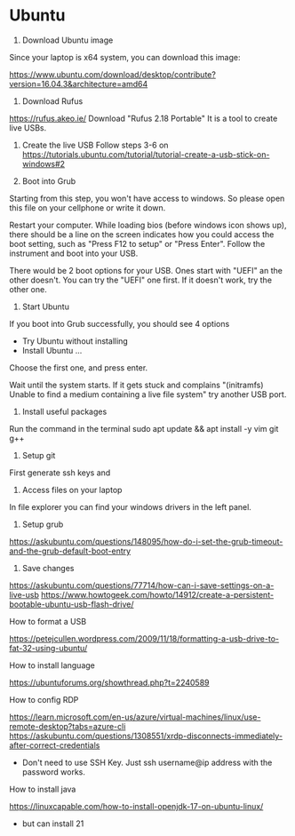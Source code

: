 # Ubuntu

1. Download Ubuntu image

Since your laptop is x64 system, you can download this image:

<https://www.ubuntu.com/download/desktop/contribute?version=16.04.3&architecture=amd64>

1. Download Rufus

<https://rufus.akeo.ie/>
Download "Rufus 2.18 Portable"
It is a tool to create live USBs.

1. Create the live USB
Follow steps 3-6 on <https://tutorials.ubuntu.com/tutorial/tutorial-create-a-usb-stick-on-windows#2>

1. Boot into Grub

Starting from this step, you won't have access to windows. So please open this file on your cellphone or write it down.

Restart your computer. While loading bios (before windows icon shows up), there should be a line on the screen indicates how you could access the boot setting, such as "Press F12 to setup" or "Press Enter". Follow the instrument and boot into your USB.

There would be 2 boot options for your USB. Ones start with "UEFI" an the other doesn't. You can try the "UEFI" one first. If it doesn't work, try the other one.

1. Start Ubuntu

If you boot into Grub successfully, you should see 4 options

- Try Ubuntu without installing
- Install Ubuntu
...

Choose the first one, and press enter.

Wait until the system starts. If it gets stuck and complains
"(initramfs) Unable to find a medium containing a live file system"
try another USB port.

1. Install useful packages

Run the command in the terminal
sudo apt update && apt install -y vim git g++

1. Setup git

First generate ssh keys and

1. Access files on your laptop

In file explorer you can find your windows drivers in the left panel.

1. Setup grub

<https://askubuntu.com/questions/148095/how-do-i-set-the-grub-timeout-and-the-grub-default-boot-entry>

1. Save changes

<https://askubuntu.com/questions/77714/how-can-i-save-settings-on-a-live-usb>
<https://www.howtogeek.com/howto/14912/create-a-persistent-bootable-ubuntu-usb-flash-drive/>

How to format a USB

<https://petejcullen.wordpress.com/2009/11/18/formatting-a-usb-drive-to-fat-32-using-ubuntu/>

How to install language

<https://ubuntuforums.org/showthread.php?t=2240589>

How to config RDP

<https://learn.microsoft.com/en-us/azure/virtual-machines/linux/use-remote-desktop?tabs=azure-cli>
<https://askubuntu.com/questions/1308551/xrdp-disconnects-immediately-after-correct-credentials>

- Don't need to use SSH Key. Just ssh username@ip address with the password works.

How to install java

<https://linuxcapable.com/how-to-install-openjdk-17-on-ubuntu-linux/>

- but can install 21

